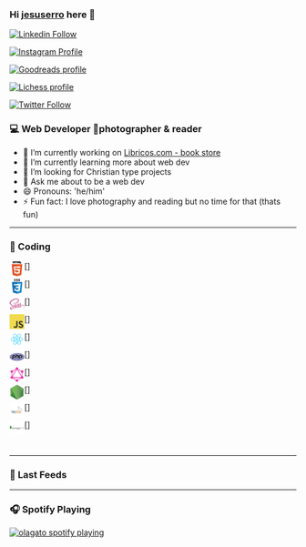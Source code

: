 ### Hi [jesuserro](https://jesuserro.com) here 👋

[![Linkedin Follow](https://img.shields.io/badge/LinkedIn-0077B5?style=for-the-badge&logo=linkedin&logoColor=white)][lk]

[![Instagram Profile](https://img.shields.io/badge/Instagram-E4405F?style=for-the-badge&logo=instagram&logoColor=white)][ig]

[![Goodreads profile](https://img.shields.io/badge/Goodreads-372213?style=for-the-badge&logo=goodreads&logoColor=white)][gr]

[![Lichess profile](https://img.shields.io/badge/Lichess-393732?style=for-the-badge&logo=lichess&logoColor=white)][lc]

[![Twitter Follow](https://img.shields.io/twitter/follow/jesuserro?color=1DA1F2&label=jesuserro&logo=twitter&style=for-the-badge)][tw]



### 💻 Web Developer 🌱photographer & reader

- 🔭 I’m currently working on [Libricos.com - book store](https://libricos.com)
- 🌱 I’m currently learning more about web dev
- 👯 I’m looking for Christian type projects
- 💬 Ask me about to be a web dev
- 😄 Pronouns: 'he/him'
- ⚡ Fun fact: I love photography and reading but no time for that (thats fun)

---

### 🚀 Coding

[<img align="left" alt="HTML5" width="26px" src="https://raw.githubusercontent.com/github/explore/80688e429a7d4ef2fca1e82350fe8e3517d3494d/topics/html/html.png" />]

[<img align="left" alt="CSS3" width="26px" src="https://raw.githubusercontent.com/github/explore/80688e429a7d4ef2fca1e82350fe8e3517d3494d/topics/css/css.png" />]

[<img align="left" alt="Sass" width="26px" src="https://raw.githubusercontent.com/github/explore/80688e429a7d4ef2fca1e82350fe8e3517d3494d/topics/sass/sass.png" />]

[<img align="left" alt="JavaScript" width="26px" src="https://raw.githubusercontent.com/github/explore/80688e429a7d4ef2fca1e82350fe8e3517d3494d/topics/javascript/javascript.png" />]

[<img align="left" alt="React" width="26px" src="https://raw.githubusercontent.com/github/explore/80688e429a7d4ef2fca1e82350fe8e3517d3494d/topics/react/react.png" />]

[<img align="left" alt="Php" width="26px" src="https://raw.githubusercontent.com/github/explore/80688e429a7d4ef2fca1e82350fe8e3517d3494d/topics/php/php.png" />]

[<img align="left" alt="GraphQL" width="26px" src="https://raw.githubusercontent.com/github/explore/80688e429a7d4ef2fca1e82350fe8e3517d3494d/topics/graphql/graphql.png" />]

[<img align="left" alt="Node.js" width="26px" src="https://raw.githubusercontent.com/github/explore/80688e429a7d4ef2fca1e82350fe8e3517d3494d/topics/nodejs/nodejs.png" />]

[<img align="left" alt="MySQL" width="26px" src="https://raw.githubusercontent.com/github/explore/80688e429a7d4ef2fca1e82350fe8e3517d3494d/topics/mysql/mysql.png" />]

[<img align="left" alt="MongoDB" width="26px" src="https://raw.githubusercontent.com/github/explore/80688e429a7d4ef2fca1e82350fe8e3517d3494d/topics/mongodb/mongodb.png" />]

<br/>

---

### 🎥 Last Feeds


---

### 🎧 Spotify Playing

[<img src="https://spotify-now-playing-kappa.vercel.app/api/spotify-playing" alt="olagato spotify playing" width="350" />]()

<!-- LINKS -->

[website]: https://libricos.com/
[yt]: https://www.youtube.com/channel/UCABS8RZnJzGI_w9oauOvSxg?sub_confirmation=1
[blog]: https://jesuserro.com/
[ig]: https://www.instagram.com/jesuserro/
[lk]: https://www.linkedin.com/in/jesuserro/
[tw]: https://twitter.com/jesuserro
[gr]: https://www.goodreads.com/user/show/40291334-jes-s-erro
[lc]: https://lichess.org/@/olagato
